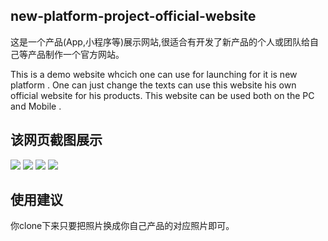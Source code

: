 ## new-platform-project-official-website
这是一个产品(App,小程序等)展示网站,很适合有开发了新产品的个人或团队给自己等产品制作一个官方网站。

This is a demo website whcich one can use for launching for it is new platform .
One can just change the texts can use this website his own official website for his products.
This website  can be used both on the PC and Mobile .

## 该网页截图展示
![](https://raw.githubusercontent.com/AbdullA-Ababakre/BlogImage/master/Screen%20Shot%202019-09-03%20at%207.53.39%20AM.png)
![](https://raw.githubusercontent.com/AbdullA-Ababakre/BlogImage/master/Screen%20Shot%202019-09-03%20at%207.53.59%20AM.png)
![](https://raw.githubusercontent.com/AbdullA-Ababakre/BlogImage/master/Screen%20Shot%202019-09-03%20at%207.54.26%20AM.png)
![](https://raw.githubusercontent.com/AbdullA-Ababakre/BlogImage/master/Screen%20Shot%202019-09-03%20at%207.54.40%20AM.png)

## 使用建议
你clone下来只要把照片换成你自己产品的对应照片即可。
